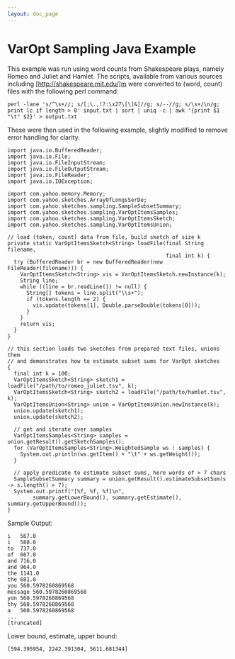```yaml
---
layout: doc_page
---
```


# VarOpt Sampling Java Example

This example was run using word counts from Shakespeare plays, namely
Romeo and Juliet and Hamlet. The scripts, available from various
sources including [http://shakespeare.mit.edu/]m were converted to
(word, count) files with the following perl command:

    perl -lane 's/^\s+//; s/[;\.,!?:\x27\[\]&]//g; s/--//g; s/\s+/\n/g; print lc if length > 0' input.txt | sort | uniq -c | awk '{print $1 "\t" $2}' > output.txt

These were then used in the following example, slightly modified to remove error handling for clarity.


    import java.io.BufferedReader;
    import java.io.File;
    import java.io.FileInputStream;
    import java.io.FileOutputStream;
    import java.io.FileReader;
    import java.io.IOException;

    import com.yahoo.memory.Memory;
    import com.yahoo.sketches.ArrayOfLongsSerDe;
    import com.yahoo.sketches.sampling.SampleSubsetSummary;
    import com.yahoo.sketches.sampling.VarOptItemsSamples;
    import com.yahoo.sketches.sampling.VarOptItemsSketch;
    import com.yahoo.sketches.sampling.VarOptItemsUnion;

    // load (token, count) data from file, build sketch of size k
    private static VarOptItemsSketch<String> loadFile(final String filename,
                                                      final int k) {
      try (BufferedReader br = new BufferedReader(new FileReader(filename))) {
        VarOptItemsSketch<String> vis = VarOptItemsSketch.newInstance(k);
        String line;
        while ((line = br.readLine()) != null) {
          String[] tokens = line.split("\\s+");
          if (tokens.length == 2) {
            vis.update(tokens[1], Double.parseDouble(tokens[0]));
          }
        }
        return vis;
      }
    }

    // this section loads two sketches from prepared text files, unions them
    // and demonstrates how to estimate subset sums for VarOpt sketches
    {
      final int k = 100;
      VarOptItemsSketch<String> sketch1 = loadFile("/path/to/romeo_juliet.tsv", k);
      VarOptItemsSketch<String> sketch2 = loadFile("/path/to/hamlet.tsv", k);
      VarOptItemsUnion<String> union = VarOptItemsUnion.newInstance(k);
      union.update(sketch1);
      union.update(sketch2);

      // get and iterate over samples
      VarOptItemsSamples<String> samples = union.getResult().getSketchSamples();
      for (VarOptItemsSamples<String>.WeightedSample ws : samples) {
        System.out.println(ws.getItem() + "\t" + ws.getWeight());
      }

      // apply predicate to estimate subset sums, here words of > 7 chars
      SampleSubsetSummary summary = union.getResult().estimateSubsetSum(s -> s.length() > 7);
      System.out.printf("[%f, %f, %f]\n",
            summary.getLowerBound(), summary.getEstimate(), summary.getUpperBound());
    }

Sample Output:

    i	567.0
    i	580.0
    to	737.0
    of	667.0
    and	716.0
    and	964.0
    the	1141.0
    the	681.0
    you	560.5978260869568
    message	560.5978260869568
    yon	560.5978260869568
    thy	560.5978260869568
    a	560.5978260869568
    ...
    [truncated]

Lower bound, estimate, upper bound:

    [594.395954, 2242.391304, 5611.681344]
